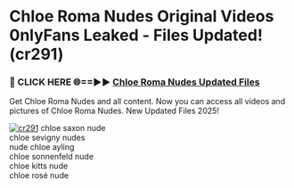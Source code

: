 # Chloe Roma Nudes Original Videos 0nlyFans Leaked - Files Updated! (cr291)

<h3>🔴 CLICK HERE 🌐==►► <a href="https://tinyurl.com/4mcuefdz" rel="nofollow">Chloe Roma Nudes Updated Files</a></h3>

Get Chloe Roma Nudes and all content. Now you can access all videos and pictures of Chloe Roma Nudes. New Updated Files 2025!

[![cr291](https://i.imgur.com/StAQSOY.gif)](https://tinyurl.com/4mcuefdz)
chloe saxon nude<br>
chloe sevigny nudes<br>
nude chloe ayling<br>
chloe sonnenfeld nude<br>
chloe kitts nude<br>
chloe rosé nude